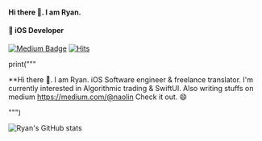 #### Hi there 👋. I am Ryan.
#### 📱 iOS Developer

[![Medium Badge](https://img.shields.io/badge/Medium-12100E?style=for-the-badge&logo=medium&logoColor=white)](https://medium.com/@naolin)
[![Hits](https://hits.seeyoufarm.com/api/count/incr/badge.svg?url=https%3A%2F%2Fgithub.com%2FRsych%2Fhit-counter&count_bg=%2379C83D&title_bg=%23555555&icon=&icon_color=%23E7E7E7&title=hits&edge_flat=false)](https://hits.seeyoufarm.com)

print("""

**Hi there 👋. I am Ryan. iOS Software engineer & freelance translator.
I'm currently interested in Algorithmic trading & SwiftUI.
Also writing stuffs on medium
https://medium.com/@naolin Check it out. 😄

""")

![Ryan's GitHub stats](https://github-readme-stats-eight-iota-28.vercel.app/api?username=Rsych&show_icons=true&theme=react)
